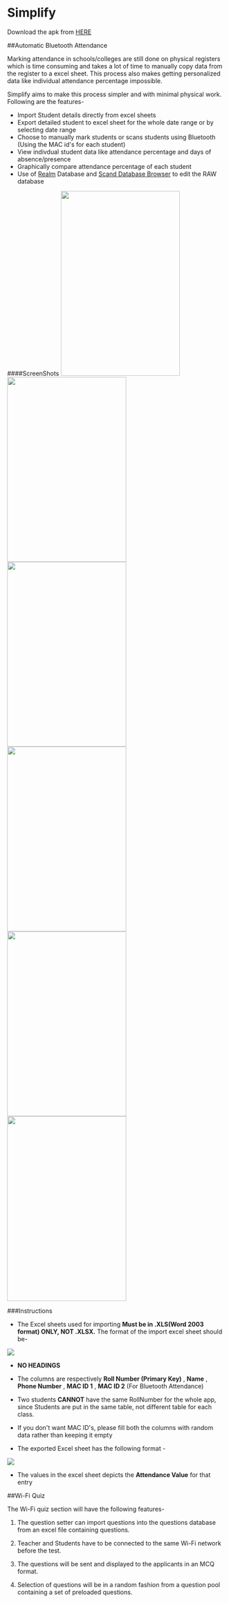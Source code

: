 # Simplify

Download the apk from [HERE](https://github.com/suchoX/Simplify/blob/master/Simplify.apk "Simplify APK")

##Automatic Bluetooth Attendance

Marking attendance in schools/colleges are still done on physical registers which is time consuming and takes a lot of time to manually copy data from the register to a excel sheet. This process also makes getting personalized data like individual attendance percentage impossible.

Simplify aims to make this process simpler and with minimal physical work. Following are the features-
* Import Student details directly from excel sheets
* Export detailed student to excel sheet for the whole date range or by selecting date range
* Choose to manually mark students or scans students using Bluetooth (Using the MAC id's for each student)
* View indivdual student data like attendance percentage and days of absence/presence
* Graphically compare attendance percentage of each student
* Use of [Realm](https://realm.io/ "Realm") Database and [Scand Database Browser](http://scand.com/products/realmbrowser/ "Scand") to edit the RAW database 

####ScreenShots
<img src="https://github.com/suchoX/Simplify/blob/master/Images/Register_list.png" width="275" height="427"> <img src="https://github.com/suchoX/Simplify/blob/master/Images/Class_Details.png" width="275" height="427"> <img src="https://github.com/suchoX/Simplify/blob/master/Images/Student_details.png" width="275" height="427"> 
<img src="https://github.com/suchoX/Simplify/blob/master/Images/Student_attendance.png" width="275" height="427"> <img src="https://github.com/suchoX/Simplify/blob/master/Images/Attendance_graph.png" width="275" height="427"> <img src="https://github.com/suchoX/Simplify/blob/master/Images/Date_range.png" width="275" height="427">

###Instructions
* The Excel sheets used for importing **Must be in .XLS(Word 2003 format) ONLY, NOT .XLSX.** The format of the import excel sheet should be-
<img src="https://github.com/suchoX/Simplify/blob/master/Images/Import_Excel_Sheet.PNG">

  * **NO HEADINGS**
  * The columns are respectively **Roll Number (Primary Key)** , **Name** , **Phone Number** , **MAC ID 1** , **MAC ID 2** (For Bluetooth Attendance)
  * Two students **CANNOT** have the same RollNumber for the whole app, since Students are put in the same table, not different table for each class.
  * If you don't want MAC ID's, please fill both the columns with random data rather than keeping it empty

* The exported Excel sheet has the following format - 
<img src="https://github.com/suchoX/Simplify/blob/master/Images/Export_Excel_Sheet.PNG">
  
  * The values in the excel sheet depicts the **Attendance Value** for that entry



##Wi-Fi Quiz

The Wi-Fi quiz section will have the following features- 

1. The question setter can import questions into the questions database from an excel file containing questions. 

2. Teacher and Students have to be connected to the same Wi-Fi network before the test. 

3. The questions will be sent and displayed to the applicants in an MCQ format. 

4. Selection of questions will be in a random fashion from a question pool containing a set of preloaded questions. 
